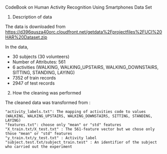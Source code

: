 CodeBook on Human Activity Recognition Using Smartphones Data Set  

1.  Description of data 

The data is downloaded from 
https://d396qusza40orc.cloudfront.net/getdata%2Fprojectfiles%2FUCI%20HAR%20Dataset.zip 

In the data, 
- 30 subjects (30 volunteers)
- Number of Attributes: 561
- 6 activities (WALKING, WALKING_UPSTAIRS, WALKING_DOWNSTAIRS, SITTING, STANDING, LAYING) 
- 7352 of train records
- 2947 of test records


2.  How the cleaning was performed

The cleaned data was transformed from :

    "activity_labels.txt": The mapping of activities code to values (WALKING, WALKING_UPSTAIRS, WALKING_DOWNSTAIRS, SITTING, STANDING, LAYING) 
    "features.txt": choose only "mean" or "std" features
    "X_train.txt/X_test.txt" : The 561-feature vector but we chose only those "mean" or "std" features
    "y_train.txt/y_test.txt" : Activity label 
    "subject.test.txt/subject_train.test" : An identifier of the subject who carried out the experiment



